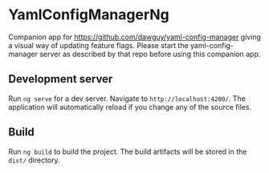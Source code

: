 # YamlConfigManagerNg

Companion app for https://github.com/dawguy/yaml-config-manager giving a visual way of updating feature flags. Please start the yaml-config-manager server as described by that repo before using this companion app.

## Development server

Run `ng serve` for a dev server. Navigate to `http://localhost:4200/`. The application will automatically reload if you change any of the source files.

## Build

Run `ng build` to build the project. The build artifacts will be stored in the `dist/` directory.
